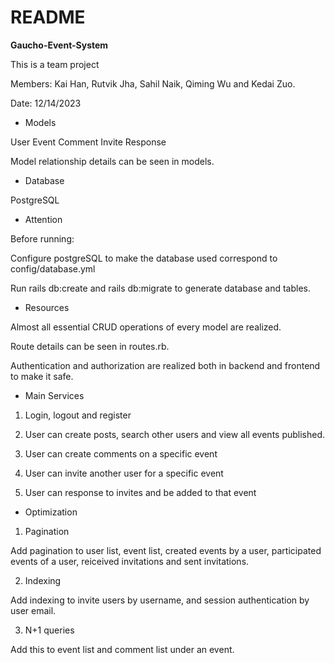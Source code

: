 # README

**Gaucho-Event-System**

This is a team project

Members: Kai Han, Rutvik Jha, Sahil Naik, Qiming Wu and Kedai Zuo.

Date: 12/14/2023

* Models

User
Event
Comment
Invite
Response

Model relationship details can be seen in models.

* Database

PostgreSQL


* Attention

Before running:

Configure postgreSQL to make the database used correspond to config/database.yml

Run rails db:create and rails db:migrate to generate database and tables.



* Resources

Almost all essential CRUD operations of every model are realized.

Route details can be seen in routes.rb.

Authentication and authorization are realized both in backend and frontend to make it safe.


* Main Services 

1. Login, logout and register

2. User can create posts, search other users and view all events published.

3. User can create comments on a specific event

4. User can invite another user for a specific event

5. User can response to invites and be added to that event

* Optimization

1. Pagination

Add pagination to user list, event list, created events by a user, participated events of a user, reiceived invitations and sent invitations.

2. Indexing

Add indexing to invite users by username, and session authentication by user email.

3. N+1 queries

Add this to event list and comment list under an event.




